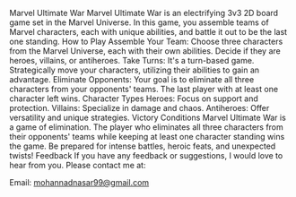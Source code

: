 Marvel Ultimate War
Marvel Ultimate War is an electrifying 3v3 2D board game set in the Marvel Universe. In this game, you assemble teams of Marvel characters, each with unique abilities, and battle it out to be the last one standing.
How to Play
Assemble Your Team: Choose three characters from the Marvel Universe, each with their own abilities. Decide if they are heroes, villains, or antiheroes.
Take Turns: It's a turn-based game. Strategically move your characters, utilizing their abilities to gain an advantage.
Eliminate Opponents: Your goal is to eliminate all three characters from your opponents' teams. The last player with at least one character left wins.
Character Types
Heroes: Focus on support and protection. Villains: Specialize in damage and chaos. Antiheroes: Offer versatility and unique strategies.
Victory Conditions
Marvel Ultimate War is a game of elimination. The player who eliminates all three characters from their opponents' teams while keeping at least one character standing wins the game. Be prepared for intense battles, heroic feats, and unexpected twists!
Feedback
If you have any feedback or suggestions, I would love to hear from you. Please contact me at:

Email: mohannadnasar99@gmail.com
